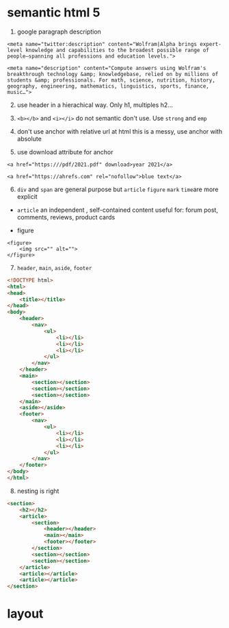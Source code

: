 # semantic html 5

1. google paragraph description

```
<meta name="twitter:description" content="Wolfram|Alpha brings expert-level knowledge and capabilities to the broadest possible range of people—spanning all professions and education levels.">

<meta name="description" content="Compute answers using Wolfram's breakthrough technology &amp; knowledgebase, relied on by millions of students &amp; professionals. For math, science, nutrition, history, geography, engineering, mathematics, linguistics, sports, finance, music…">
```

2. use header in a hierachical way. Only h1, multiples h2...


3. `<b></b>`  and `<i></i>` do not semantic don't use. Use `strong` and `emp`


4. don't use anchor with relative url at html this is a messy, use anchor with absolute

5. use download attribute for anchor

```
<a href="https:///pdf/2021.pdf" download>year 2021</a>

<a href="https://ahrefs.com" rel="nofollow">blue text</a>
```

6. `div` and `span` are general purpose but `article` `figure` `mark` `time`are more explicit

- `article` an independent , self-contained content useful for: forum post, comments, reviews, product cards

- figure

```
<figure>
	<img src="" alt="">
</figure>
```



7. `header`, `main`, `aside`, `footer`

```html
<!DOCTYPE html>
<html>
<head>
	<title></title>
</head>
<body>
	<header>
		<nav>
			<ul>
				<li></li>
				<li></li>
				<li></li>
			</ul>
		</nav>
	</header>
	<main>
		<section></section>
		<section></section>
		<section></section>
	</main>
	<aside></aside>
	<footer>
		<nav>
			<ul>
				<li></li>
				<li></li>
				<li></li>
			</ul>
		</nav>
	</footer>
</body>
</html>
```

8. nesting is right


```html
<section>
	<h2></h2>
	<article>
		<section>
			<header></header>
			<main></main>
			<footer></footer>
		</section>
		<section></section>
		<section></section>
	</article>
	<article></article>
	<article></article>
</section>
```






# layout